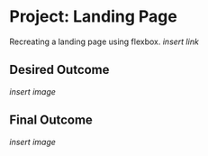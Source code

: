 # Project: Landing Page
Recreating a landing page using flexbox.
_insert link_

## Desired Outcome
_insert image_

## Final Outcome
_insert image_
